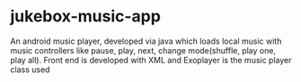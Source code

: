 # jukebox-music-app
An android music player, developed via java which loads local music with music controllers like pause, play, next, change mode(shuffle, play one, play all). Front end is developed with XML and Exoplayer is the music player class used
